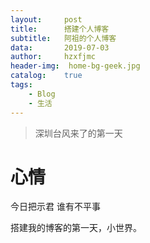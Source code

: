 ```yaml
---
layout:     post
title:      搭建个人博客
subtitle:   阿祖的个人博客
data:       2019-07-03
author:     hzxfjmc
header-img:  home-bg-geek.jpg
catalog:    true
tags:
    - Blog
    - 生活
---
```


>深圳台风来了的第一天
# 心情

今日把示君  谁有不平事

搭建我的博客的第一天，小世界。
